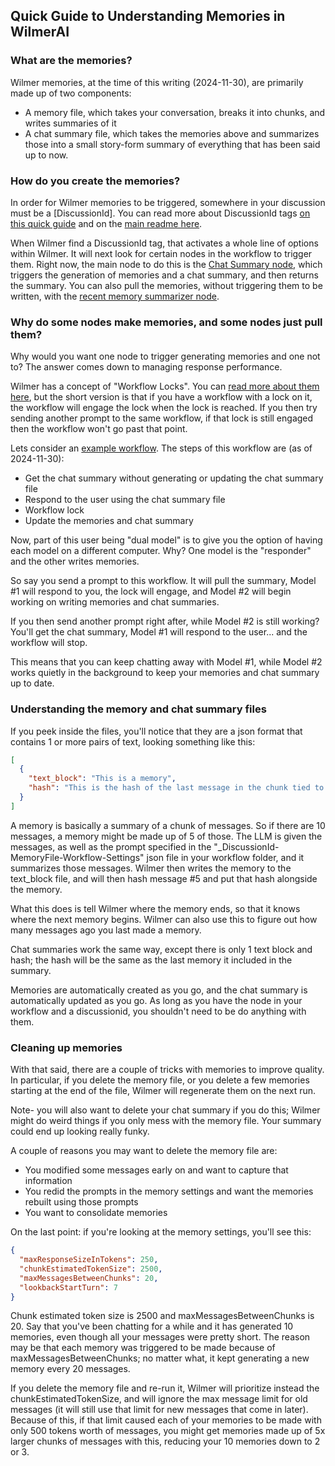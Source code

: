 ## Quick Guide to Understanding Memories in WilmerAI

### What are the memories?

Wilmer memories, at the time of this writing (2024-11-30), are primarily made up of two components:

* A memory file, which takes your conversation, breaks it into chunks, and writes summaries of it
* A chat summary file, which takes the memories above and summarizes those into a small story-form summary
  of everything that has been said up to now.

### How do you create the memories?

In order for Wilmer memories to be triggered, somewhere in your discussion must be a [DiscussionId].
You can read more about DiscussionId tags
[on this quick guide](SillyTavern.md#step-6-you-should-be-good-to-go-but-if-you-want-memoriessummaries-read-this) and
on the [main readme here](../../README.md#understanding-memories).

When Wilmer find a DiscussionId tag, that activates a whole line of options within Wilmer. It will next
look for certain nodes in the workflow to trigger them. Right now, the main node to do this is the [Chat
Summary node](../../README.md#full-chat-summary-node), which triggers the generation of memories and a chat summary,
and then returns the summary. You can also pull the memories, without triggering them to be written, with the
[recent memory summarizer node](../../README.md#recent-memory-summarizer-tool).

### Why do some nodes make memories, and some nodes just pull them?

Why would you want one node to trigger generating memories and one not to? The answer comes down to managing
response performance.

Wilmer has a concept of "Workflow Locks". You can [read more about them here](../../README.md#workflow-lock), but
the short version is that if you have a workflow with a lock on it, the workflow will engage the lock when the lock
is reached. If you then try sending another prompt to the same workflow, if that lock is still engaged then the workflow
won't go past that point.

Lets consider an
[example workflow](../../Public/Configs/Workflows/convo-roleplay-dual-model/FullCustomWorkflow-ChatSummary-WorkflowLocked.json).
The steps of this workflow are (as of 2024-11-30):

* Get the chat summary without generating or updating the chat summary file
* Respond to the user using the chat summary file
* Workflow lock
* Update the memories and chat summary

Now, part of this user being "dual model" is to give you the option of having each model on a different computer. Why?
One model is the "responder" and the other writes memories.

So say you send a prompt to this workflow. It will pull the summary, Model #1 will respond to you, the lock will engage,
and Model #2 will begin working on writing memories and chat summaries.

If you then send another prompt right after, while Model #2 is still working? You'll get the chat summary, Model #1 will
respond to the user... and the workflow will stop.

This means that you can keep chatting away with Model #1, while Model #2 works quietly in the background to keep your
memories and chat summary up to date.

### Understanding the memory and chat summary files

If you peek inside the files, you'll notice that they are a json format that contains 1 or more pairs of text, looking
something like this:

```json
[
  {
    "text_block": "This is a memory",
    "hash": "This is the hash of the last message in the chunk tied to the memory"
  }
]
```

A memory is basically a summary of a chunk of messages. So if there are 10 messages, a memory might be made up of 5 of
those. The LLM is given the messages, as well as the prompt specified in the
"_DiscussionId-MemoryFile-Workflow-Settings" json file in your workflow folder, and it summarizes those messages.
Wilmer then writes the memory to the text_block file, and will then hash message #5 and put that hash alongside
the memory.

What this does is tell Wilmer where the memory ends, so that it knows where the next memory begins. Wilmer can also use
this to figure out how many messages ago you last made a memory.

Chat summaries work the same way, except there is only 1 text block and hash; the hash will be the same as the last
memory it included in the summary.

Memories are automatically created as you go, and the chat summary is automatically updated as you go. As long as you
have the node in your workflow and a discussionid, you shouldn't need to be do anything with them.

### Cleaning up memories

With that said, there are a couple of tricks with memories to improve quality. In particular, if you delete the memory
file, or you delete a few memories starting at the end of the file, Wilmer will regenerate them on the next run.

Note- you will also want to delete your chat summary if you do this; Wilmer might do weird things if you only mess with
the memory file. Your summary could end up looking really funky.

A couple of reasons you may want to delete the memory file are:

* You modified some messages early on and want to capture that information
* You redid the prompts in the memory settings and want the memories rebuilt using those prompts
* You want to consolidate memories

On the last point: if you're looking at the memory settings, you'll see this:

```json
{
  "maxResponseSizeInTokens": 250,
  "chunkEstimatedTokenSize": 2500,
  "maxMessagesBetweenChunks": 20,
  "lookbackStartTurn": 7
}
```

Chunk estimated token size is 2500 and maxMessagesBetweenChunks is 20. Say that you've been chatting for a while
and it has generated 10 memories, even though all your messages were pretty short. The reason may be that each memory
was triggered to be made because of maxMessagesBetweenChunks; no matter what, it kept generating a new memory every 20
messages.

If you delete the memory file and re-run it, Wilmer will prioritize instead the chunkEstimatedTokenSize, and will ignore
the max message limit for old messages (it will still use that limit for new messages that come in later). Because of
this, if that limit caused each of your memories to be made with only 500 tokens worth of messages, you might get
memories made up of 5x larger chunks of messages with this, reducing your 10 memories down to 2 or 3.